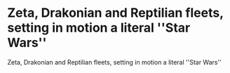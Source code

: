 # Zeta, Drakonian and Reptilian fleets, setting in motion a literal ''Star Wars''

Zeta, Drakonian and Reptilian fleets, setting in motion a literal ''Star Wars''